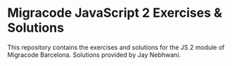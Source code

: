 # Migracode JavaScript 2 Exercises & Solutions

This repository contains the exercises and solutions for the JS 2 module of Migracode Barcelona.
Solutions provided by Jay Nebhwani.
